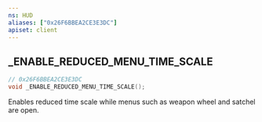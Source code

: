 ```yaml
---
ns: HUD
aliases: ["0x26F6BBEA2CE3E3DC"]
apiset: client
---
```

## _ENABLE_REDUCED_MENU_TIME_SCALE

```c
// 0x26F6BBEA2CE3E3DC
void _ENABLE_REDUCED_MENU_TIME_SCALE();
```

Enables reduced time scale while menus such as weapon wheel and satchel are open.




